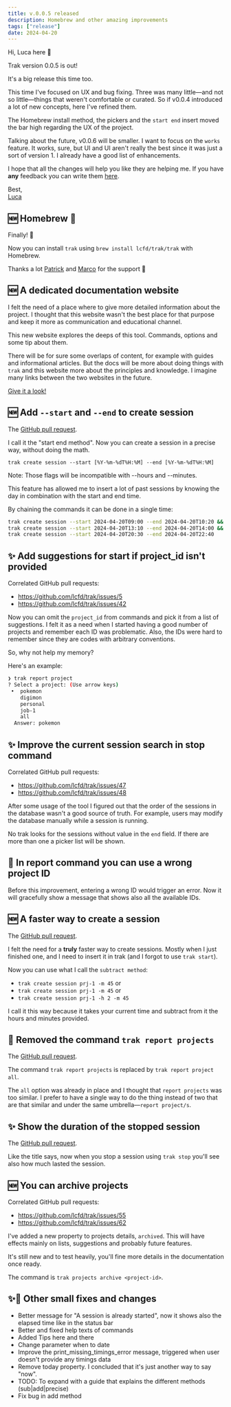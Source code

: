 ```yaml
---
title: v.0.0.5 released
description: Homebrew and other amazing improvements
tags: ["release"]
date: 2024-04-20
---
```


Hi, Luca here 👋

Trak version 0.0.5 is out!

It's a big release this time too.

This time I've focused on UX and bug fixing.
Three was many little—and not so little—things that weren't comfortable or curated.
So if v0.0.4 introduced a lot of new concepts, here I've refined them.

The Homebrew install method, the pickers and the `start end` insert moved the bar high regarding the UX of the project.

Talking about the future, v0.0.6 will be smaller.
I want to focus on the `works` feature.
It works, sure, but UI and UI aren't really the best since it was just a sort of version 1.
I already have a good list of enhancements.

I hope that all the changes will help you like they are helping me.
If you have **any** feedback you can write them [here](https://github.com/lcfd/trak/discussions).

Best,<br> [Luca](https://lucafedrizzi.com)

## 🆕 Homebrew 🍺

Finally! 🎉

Now you can install `trak` using `brew install lcfd/trak/trak` with Homebrew.

Thanks a lot [Patrick](https://twitter.com/patrick91) and [Marco](https://github.com/buurro) for the support 💚

## 🆕 A dedicated documentation website

I felt the need of a place where to give more detailed information about the project.
I thought that this website wasn't the best place for that purpose and keep it more as communication and educational channel.

This new website explores the deeps of this tool.
Commands, options and some tip about them.

There will be for sure some overlaps of content, for example with guides and informational articles.
But the docs will be more about doing things with `trak` and this website more about the principles and knowledge.
I imagine many links between the two websites in the future.

[Give it a look!](docs.usetrak.com)

## 🆕 Add `--start` and `--end` to create session

The [GitHub pull request](https://github.com/lcfd/trak/issues/38).

I call it the "start end method".
Now you can create a session in a precise way, without doing the math.

`trak create session --start [%Y-%m-%dT%H:%M] --end [%Y-%m-%dT%H:%M]`

Note: Those flags will be incompatible with --hours and --minutes.

This feature has allowed me to insert a lot of past sessions by knowing the day in combination with the start and end time.

By chaining the commands it can be done in a single time:

```bash
trak create session --start 2024-04-20T09:00 --end 2024-04-20T10:20 && \
trak create session --start 2024-04-20T13:10 --end 2024-04-20T14:00 && \
trak create session --start 2024-04-20T20:30 --end 2024-04-20T22:40
```

## ✨ Add suggestions for start if project_id isn't provided

Correlated GitHub pull requests:

- https://github.com/lcfd/trak/issues/5
- https://github.com/lcfd/trak/issues/42

Now you can omit the `project_id` from commands and pick it from a list of suggestions.
I felt it as a need when I started having a good number of projects and remember each ID was problematic.
Also, the IDs were hard to remember since they are codes with arbitrary conventions.

So, why not help my memory?

Here's an example:

```bash
❯ trak report project
? Select a project: (Use arrow keys)
 •  pokemon
    digimon
    personal
    job-1
    all
  Answer: pokemon
```

## ✨ Improve the current session search in stop command

Correlated GitHub pull requests:

- https://github.com/lcfd/trak/issues/47
- https://github.com/lcfd/trak/issues/48

After some usage of the tool I figured out that the order of the sessions in the database wasn't a good source of truth.
For example, users may modify the database manually while a session is running.

No trak looks for the sessions without value in the `end` field.
If there are more than one a picker list will be shown.

## 🐛 In report command you can use a wrong project ID

Before this improvement, entering a wrong ID would trigger an error.
Now it will gracefully show a message that shows also all the available IDs.

## 🆕 A faster way to create a session

The [GitHub pull request](https://github.com/lcfd/trak/issues/54).

I felt the need for a **truly** faster way to create sessions.
Mostly when I just finished one, and I need to insert it in trak (and I forgot to use `trak start`).

Now you can use what I call the `subtract method`:

- `trak create session prj-1 -m 45` or
- `trak create session prj-1 -m 45` or
- `trak create session prj-1 -h 2 -m 45 `

I call it this way because it takes your current time and subtract from it the hours and minutes provided.

## 🦣 Removed the command `trak report projects`

The [GitHub pull request](https://github.com/lcfd/trak/issues/59).

The command `trak report projects` is replaced by `trak report project all`.

The `all` option was already in place and I thought that `report projects` was too similar.
I prefer to have a single way to do the thing instead of two that are that similar and under the same umbrella—`report project/s`.

## ✨ Show the duration of the stopped session

The [GitHub pull request](https://github.com/lcfd/trak/issues/49).

Like the title says, now when you stop a session using `trak stop` you'll see also how much lasted the session.

## 🆕 You can archive projects

Correlated GitHub pull requests:

- https://github.com/lcfd/trak/issues/55
- https://github.com/lcfd/trak/issues/62

I've added a new property to projects details, `archived`.
This will have effects mainly on lists, suggestions and probably future features.

It's still new and to test heavily, you'll fine more details in the documentation once ready.

The command is `trak projects archive <project-id>`.

## ✨🐛 Other small fixes and changes

- Better message for "A session is already started", now it shows also the elapsed time like in the status bar
- Better and fixed help texts of commands
- Added Tips here and there
- Change parameter when to date
- Improve the print_missing_timings_error message, triggered when user doesn't provide any timings data
- Remove today property. I concluded that it's just another way to say "now".
- TODO: To expand with a guide that explains the different methods (sub|add|precise)
- Fix bug in add method

